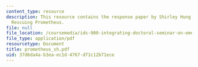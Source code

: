 ```yaml
---
content_type: resource
description: This resource contains the response paper by Shirley Hung on the book
  Rescuing Prometheus.
file: null
file_location: /coursemedia/ids-900-integrating-doctoral-seminar-on-emerging-technologies-fall-2005/37d6da4ab3eaec1d4767d71c12b71ece_prometheus_sh.pdf
file_type: application/pdf
resourcetype: Document
title: prometheus_sh.pdf
uid: 37d6da4a-b3ea-ec1d-4767-d71c12b71ece
---
```

